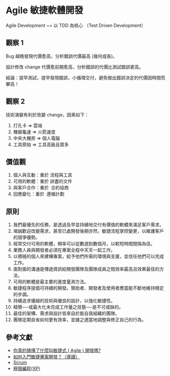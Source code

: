 # Agile 敏捷軟體開發

Agile Development ~= 以 TDD 為核心 （Test Driven Development）

## 觀察 1

Bug 越晚發現代價愈高，分析錯誤代價最高 (幾何成長)。

設計修改 change 代價愈前期愈高，分析錯誤的代價比測試錯誤更高。

結論：提早測試，提早發現錯誤，小循環交付，避免做出錯誤決定的代價因時間而攀高！

## 觀察 2

技術演變有利於改變 change，因素如下：

1. 打孔卡 => 雲端
2. 機器龜速 => 火箭速度
3. 中央大機房 => 個人電腦
4. 工具原始 => 工具高級且眾多

## 價值觀

1. 個人與互動：重於 流程與工具
2. 可用的軟體：重於 詳盡的文件
3. 與客戶合作：重於 合約協商
4. 回應變化：重於 遵循計劃

## 原則

1. 我們最優先的任務，是透過及早並持續地交付有價值的軟體來滿足客戶需求。
2. 竭誠歡迎改變需求，甚至已處開發後期亦然。敏捷流程掌控變更，以維護客戶的競爭優勢。
3. 經常交付可用的軟體，頻率可以從數週到數個月，以較短時間間隔為佳。
4. 業務人員與開發者必須在專案全程中天天一起工作。
5. 以積極的個人來建構專案，給予他們所需的環境與支援，並信任他們可以完成工作。
6. 面對面的溝通是傳遞資訊給開發團隊及團隊成員之間效率最高且效果最佳的方法。
7. 可用的軟體是最主要的進度量測方法。
8. 敏捷程序提倡可持續的開發。贊助者、開發者及使用者應當能不斷地維持穩定的步調。
9. 持續追求優越的技術與優良的設計，以強化敏捷性。
10. 精簡──或最大化未完成工作量之技藝──是不可或缺的。
11. 最佳的架構、需求與設計皆來自於能自我組織的團隊。
12. 團隊定期自省如何更有效率，並據之適當地調整與修正自己的行為。

## 參考文獻

* [你真的搞懂了什麼叫敏捷式 ( Agile ) 開發嗎?](https://www.projectup.net/article/view/id/15726)
* [如何入門敏捷專案開發？（導讀）](http://blog.xdite.net/posts/2015/09/05/how-to-get-started-with-agile-development)
* [Scrum](https://zh.wikipedia.org/wiki/Scrum)
* [極限編程(XP)](https://zh.wikipedia.org/wiki/%E6%9E%81%E9%99%90%E7%BC%96%E7%A8%8B)